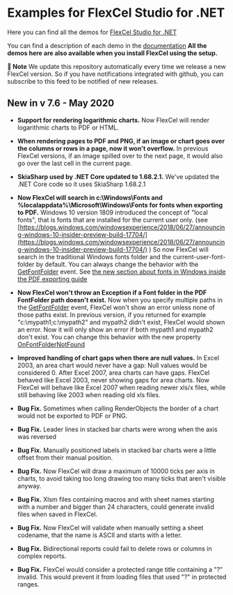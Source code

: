 ﻿# Examples for FlexCel Studio for .NET

Here you can find all the demos for [FlexCel Studio for .NET](http://www.tmssoftware.com/site/flexcelnet.asp)

You can find a description of each demo in the [documentation](https://download.tmssoftware.com/flexcel/doc/net/index.html)
**All the demos here are also available when you install FlexCel using the setup.**

**:book: Note** We update this repository automatically every time we release a new FlexCel version. So if you have notifications integrated with github, you can subscribe to this feed to be notified of new releases.


## New in v 7.6 - May 2020


- **Support for rendering logarithmic charts.** Now FlexCel will render logarithmic charts to PDF or HTML.

- **When rendering pages to PDF and PNG, if an image or chart goes over the columns or rows in a page, now it won't overflow.** In previous FlexCel versions, if an image spilled over to the next page, it would also go over the last cell in the current page.

- **SkiaSharp used by .NET Core updated to 1.68.2.1.** We've updated the .NET Core code so it uses SkiaSharp 1.68.2.1

- **Now FlexCel will search in c:\Windows\Fonts and %localappdata%\Microsoft\Windows\Fonts for fonts when exporting to PDF.** Windows 10 version 1809 introduced the concept of "local fonts", that is fonts that are installed for the current user only. (see [https://blogs.windows.com/windowsexperience/2018/06/27/announcing-windows-10-insider-preview-build-17704/](https://blogs.windows.com/windowsexperience/2018/06/27/announcing-windows-10-insider-preview-build-17704/) ) So now FlexCel will search in the traditional Windows fonts folder and the current-user-font-folder by default. You can always change the behavior with the [GetFontFolder](https://download.tmssoftware.com/flexcel/doc/net/api/FlexCel.Render/FlexCelPdfExport/GetFontFolder.html) event. See [the new section about fonts in Windows inside the PDF exporting guide](https://download.tmssoftware.com/flexcel/doc/net/guides/pdf-exporting-guide.html#fonts-in-windows)

- **Now FlexCel won't throw an Exception if a Font folder in the PDF FontFolder path doesn't exist.** Now when you specify multiple paths in the [GetFontFolder](https://download.tmssoftware.com/flexcel/doc/net/api/FlexCel.Render/FlexCelPdfExport/GetFontFolder.html) event, FlexCel won't show an error unless none of those paths exist. In previous version, if you returned for example "c:\mypath1;c:\mypath2" and mypath2 didn't exist, FlexCel would shown an error. Now it will only show an error if both mypath1 and mypath2 don't exist. You can change this behavior with the new property [OnFontFolderNotFound](https://download.tmssoftware.com/flexcel/doc/net/api/FlexCel.Render/FlexCelPdfExport/OnFontFolderNotFound.html)

- **Improved handling of chart gaps when there are null values.** In Excel 2003, an area chart would never have a gap: Null values would be considered 0. After Excel 2007, area charts can have gaps. FlexCel behaved like Excel 2003, never showing gaps for area charts. Now FlexCel will behave like Excel 2007 when reading newer xls/x files, while still behaving like 2003 when reading old xls files.

- **Bug Fix.** Sometimes when calling RenderObjects the border of a chart would not be exported to PDF or PNG.

- **Bug Fix.** Leader lines in stacked bar charts were wrong when the axis was reversed

- **Bug Fix.** Manually positioned labels in stacked bar charts were a little offset from their manual position.

- **Bug Fix.** Now FlexCel will draw a maximum of 10000 ticks per axis in charts, to avoid taking too long drawing too many ticks that aren't visible anyway.

- **Bug Fix.** Xlsm files containing macros and with sheet names starting with a number and bigger than 24 characters, could generate invalid files when saved in FlexCel.

- **Bug Fix.** Now FlexCel will validate when manually setting a sheet codename, that the name is ASCII and starts with a letter.

- **Bug Fix.** Bidirectional reports could fail to delete rows or columns in complex reports.

- **Bug Fix.** FlexCel would consider a protected range title containing a "?" invalid. This would prevent it from loading files that used "?" in protected ranges.

